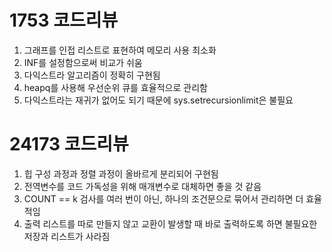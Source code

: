 # 1753 코드리뷰
1. 그래프를 인접 리스트로 표현하여 메모리 사용 최소화
2. INF를 설정함으로써 비교가 쉬움
3. 다익스트라 알고리즘이 정확히 구현됨
4. heapq를 사용해 우선순위 큐를 효율적으로 관리함
5. 다익스트라는 재귀가 없어도 되기 때문에 sys.setrecursionlimit은 불필요

# 24173 코드리뷰
1. 힙 구성 과정과 정렬 과정이 올바르게 분리되어 구현됨
2. 전역변수를 코드 가독성을 위해 매개변수로 대체하면 좋을 것 같음
3. COUNT == k 검사를 여러 번이 아닌, 하나의 조건문으로 묶어서 관리하면 더 효율적임
4. 출력 리스트를 따로 만들지 않고 교환이 발생할 때 바로 출력하도록 하면 불필요한 저장과 리스트가 사라짐
